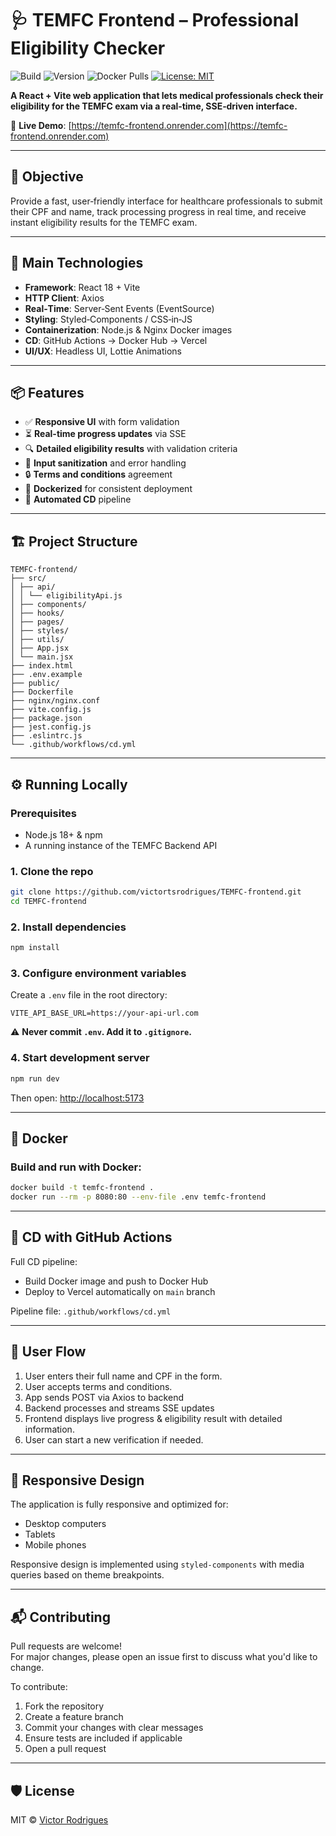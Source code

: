 # 🩺 TEMFC Frontend – Professional Eligibility Checker

![Build](https://img.shields.io/github/actions/workflow/status/victortsrodrigues/TEMFC-frontend/cd.yml?branch=main)
![Version](https://img.shields.io/npm/v/temfc-frontend)
![Docker Pulls](https://img.shields.io/docker/pulls/victortsrodrigues/temfc-frontend)
[![License: MIT](https://img.shields.io/badge/License-MIT-yellow.svg)](https://opensource.org/licenses/MIT)

**A React + Vite web application that lets medical professionals check their eligibility for the TEMFC exam via a real‑time, SSE‑driven interface.**

🔗 **Live Demo**: [https://temfc-frontend.onrender.com](https://temfc-frontend.onrender.com)

---

## 🧠 Objective
Provide a fast, user‑friendly interface for healthcare professionals to submit their CPF and name, track processing progress in real time, and receive instant eligibility results for the TEMFC exam.

---

## 🚀 Main Technologies
- **Framework**: React 18 + Vite  
- **HTTP Client**: Axios  
- **Real‑Time**: Server‑Sent Events (EventSource)  
- **Styling**: Styled‑Components / CSS‑in‑JS 
- **Containerization**: Node.js & Nginx Docker images  
- **CD**: GitHub Actions → Docker Hub → Vercel
- **UI/UX**: Headless UI, Lottie Animations

---

## 📦 Features
- ✅ **Responsive UI** with form validation  
- ⏳ **Real-time progress updates** via SSE
- 🔍 **Detailed eligibility results** with validation criteria
- 📝 **Input sanitization** and error handling
- 🔒 **Terms and conditions** agreement
- 🐳 **Dockerized** for consistent deployment  
- 🔁 **Automated CD** pipeline  

---

## 🏗️ Project Structure
```
TEMFC-frontend/
├── src/
│ ├── api/
│ │ └── eligibilityApi.js
│ ├── components/
│ ├── hooks/
│ ├── pages/
│ ├── styles/
│ ├── utils/
│ ├── App.jsx
│ └── main.jsx
├── index.html
├── .env.example
├── public/
├── Dockerfile
├── nginx/nginx.conf
├── vite.config.js
├── package.json
├── jest.config.js
├── .eslintrc.js
└── .github/workflows/cd.yml
```

---

## ⚙️ Running Locally

### Prerequisites
- Node.js 18+ & npm  
- A running instance of the TEMFC Backend API  

### 1. Clone the repo
```bash
git clone https://github.com/victortsrodrigues/TEMFC-frontend.git
cd TEMFC-frontend
```

### 2. Install dependencies
```bash
npm install
```

### 3. Configure environment variables
Create a `.env` file in the root directory:
```
VITE_API_BASE_URL=https://your-api-url.com
```
⚠️ **Never commit `.env`. Add it to `.gitignore`.**

### 4. Start development server
```bash
npm run dev
```
Then open: [http://localhost:5173](http://localhost:5173)

---

## 🐳 Docker

### Build and run with Docker:
```bash
docker build -t temfc-frontend .
docker run --rm -p 8080:80 --env-file .env temfc-frontend
```

---

## 🔁 CD with GitHub Actions

Full CD pipeline:
- Build Docker image and push to Docker Hub
- Deploy to Vercel automatically on `main` branch

Pipeline file: `.github/workflows/cd.yml`

---

## 🔄 User Flow

1. User enters their full name and CPF in the form.
2. User accepts terms and conditions.
3. App sends POST via Axios to backend
4. Backend processes and streams SSE updates
5. Frontend displays live progress & eligibility result with detailed information.
6. User can start a new verification if needed.

---

## 📱 Responsive Design
The application is fully responsive and optimized for:
- Desktop computers
- Tablets
- Mobile phones

Responsive design is implemented using `styled-components` with media queries based on theme breakpoints.

---

## 📬 Contributing
Pull requests are welcome!  
For major changes, please open an issue first to discuss what you'd like to change.

To contribute:
1. Fork the repository  
2. Create a feature branch  
3. Commit your changes with clear messages  
4. Ensure tests are included if applicable  
5. Open a pull request 

---

## 🛡️ License
MIT © [Victor Rodrigues](https://github.com/victortsrodrigues)